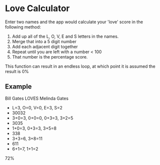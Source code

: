 # Love Calculator

Enter two names and the app would calculate your 'love' score in the following method:

1. Add up all of the L, O, V, E and S letters in the names.
2. Merge that into a 5 digit number
3. Add each adjacent digit together
4. Repeat until you are left with a number < 100
5. That number is the percentage score.

This function can result in an endless loop, at which point it is assumed the result is 0%

## Example

Bill Gates
LOVES
Melinda Gates
* L=3, O=0, V=0, E=3, S=2
* 30032
* 3+0=3, 0+0=0, 0+3=3, 3+2=5
* 3035
* 1+0=3, 0+3=3, 3+5=8
* 338
* 3+3=6, 3+8=11
* 611
* 6+1=7, 1+1=2

72%

